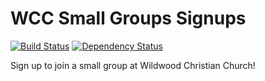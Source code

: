 WCC Small Groups Signups
========================

[![Build Status](https://travis-ci.org/wccstl/small-groups-signups.svg)](https://travis-ci.org/wccstl/small-groups-signups)
[![Dependency Status](https://gemnasium.com/wccstl/small-groups-signups.svg)](https://gemnasium.com/wccstl/small-groups-signups)

Sign up to join a small group at Wildwood Christian Church!
